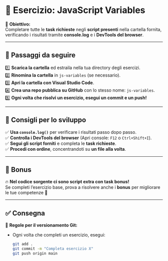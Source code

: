 # 🎯 **Esercizio: JavaScript Variables**  

🔹 **Obiettivo:**  
Completare tutte le **task richieste** negli **script presenti** nella cartella fornita, verificando i risultati tramite **console.log** e i **DevTools del browser**.  

---

## 📌 **Passaggi da seguire**  

1️⃣ **Scarica la cartella** ed estraila nella tua directory degli esercizi.  
2️⃣ **Rinomina la cartella** in `js-variables` (se necessario).  
3️⃣ **Apri la cartella con Visual Studio Code**.  
4️⃣ **Crea una repo pubblica su GitHub** con lo stesso nome: `js-variables`.  
5️⃣ **Ogni volta che risolvi un esercizio, esegui un commit e un push!**  

---

## 🚀 **Consigli per lo sviluppo**  

✅ **Usa `console.log()`** per verificare i risultati passo dopo passo.  
✅ **Controlla i DevTools del browser** (Apri console: `F12` o `Ctrl+Shift+I`).  
✅ **Segui gli script forniti** e completa le **task richieste**.  
✅ **Procedi con ordine**, concentrandoti su **un file alla volta**.  

---

## 🎯 **Bonus**  

🔥 **Nel codice sorgente ci sono script extra con task bonus!**  
Se completi l’esercizio base, prova a risolvere anche i **bonus** per migliorare le tue competenze 🚀  

---

## ✅ **Consegna**  

📌 **Regole per il versionamento Git:**  
- Ogni volta che completi un esercizio, esegui:  
  ```sh
  git add .
  git commit -m "Completa esercizio X"
  git push origin main
